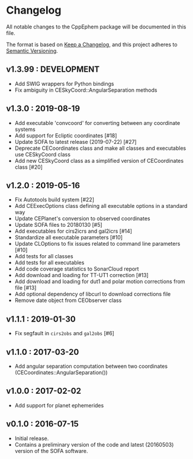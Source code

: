 # Changelog
All notable changes to the CppEphem package will be documented in this file.

The format is based on [Keep a Changelog](https://keepachangelog.com/en/1.0.0/),
and this project adheres to [Semantic Versioning](https://semver.org/spec/v2.0.0.html).

## v1.3.99 : DEVELOPMENT
 - Add SWIG wrappers for Python bindings
 - Fix ambiguity in CESkyCoord::AngularSeparation methods


## v1.3.0 : 2019-08-19
 - Add executable 'convcoord' for converting between any coordinate systems
 - Add support for Ecliptic coordinates [#18]
 - Update SOFA to latest release (2019-07-22) [#27]
 - Deprecate CECoordinates class and make all classes and executables use CESkyCoord class
 - Add new CESkyCoord class as a simplified version of CECoordinates class [#20]


## v1.2.0 : 2019-05-16
- Fix Autotools build system [#22]
- Add CEExecOptions class defining all executable options in a standard way
- Update CEPlanet's conversion to observed coordinates
- Update SOFA files to 20180130 [#5]
- Add executables for cirs2icrs and gal2icrs [#14]
- Standardize all executable parameters [#10]
- Update CLOptions to fix issues related to command line parameters [#10]
- Add tests for all classes
- Add tests for all executables
- Add code coverage statistics to SonarCloud report
- Add download and loading for TT-UT1 correction [#13]
- Add download and loading for dut1 and polar motion corrections from file [#13]
- Add optional dependency of libcurl to download corrections file
- Remove date object from CEObserver class


## v1.1.1 : 2019-01-30
- Fix segfault in `cirs2obs` and `gal2obs` [#6]


## v1.1.0 : 2017-03-20
- Add angular separation computation between two coordinates (CECoordinates::AngularSeparation())


## v1.0.0 : 2017-02-02
- Add support for planet ephemerides


## v0.1.0 : 2016-07-15
- Initial release. 
- Contains a preliminary version of the code and latest (20160503) version of the SOFA software.

